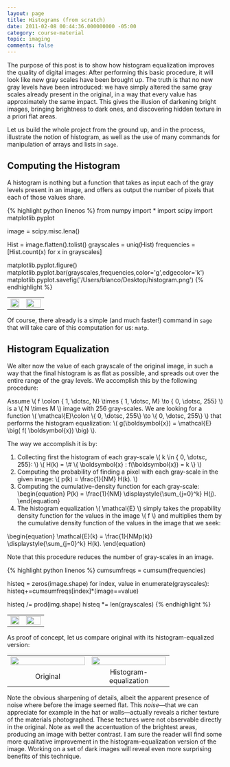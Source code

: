 ```yaml
---
layout: page
title: Histograms (from scratch)
date: 2011-02-08 00:44:36.000000000 -05:00
category: course-material
topic: imaging
comments: false
---
```


The purpose of this post is to show how histogram equalization improves the quality of digital images:  After performing this basic procedure, it will look like new gray scales have been brought up.  The truth is that no new gray levels have been introduced: we have simply altered the same gray scales already present in the original, in a way that every value has approximately the same impact.  This gives the illusion of darkening bright images, bringing brightness to dark ones, and discovering hidden texture in a priori flat areas.

Let us build the whole project from the ground up, and in the process, illustrate the notion of histogram, as well as the use of many commands for manipulation of arrays and lists in `sage`.


## Computing the Histogram

A histogram is nothing but a function that takes as input each of the gray levels present in an image, and offers as output the number of pixels that each of those values share.

{% highlight python linenos %}
from numpy import *
import scipy
import matplotlib.pyplot

image = scipy.misc.lena()

Hist = image.flatten().tolist()
grayscales  = uniq(Hist)
frequencies = [Hist.count(x) for x in grayscales]

matplotlib.pyplot.figure()
matplotlib.pyplot.bar(grayscales,frequencies,color='g',edgecolor='k')
matplotlib.pyplot.savefig('/Users/blanco/Desktop/histogram.png')
{% endhighlight %}

<table style="width:75%;border:0;">
<tr>
<td style="border:0;width:42%;vertical-align:middle;"><img src="https://i0.wp.com/farm6.static.flickr.com/5042/5366863591_3b00e8f053_o_d.png" width="100%" /></td>
<td style="border:0;width:58%;vertical-align:middle;"><img src="https://i0.wp.com/farm6.static.flickr.com/5260/5426847781_48154dbd25_b_d.jpg" width="100%" /> </td>
</tr>
</table>

Of course, there already is a simple (and much faster!) command in `sage` that will take care of this computation for us: `matp`.

## Histogram Equalization

We alter now the value of each grayscale of the original image, in such a way that the final histogram is as flat as possible, and spreads out over the entire range of the gray levels.  We accomplish this by the following procedure:

Assume <span>\\( f \colon \{ 1, \dotsc, N\} \times \{ 1, \dotsc, M\} \to \{ 0, \dotsc, 255\} \\)</span> is a <span>\\( N \times M \\)</span> image with 256 gray-scales.  We are looking for a function <span>\\( \mathcal{E}\colon \\{ 0, \dotsc, 255\\} \to \\{ 0, \dotsc, 255\\} \\)</span> that performs the histogram equalization: <span>\\( g(\boldsymbol{x}) = \mathcal{E} \big( f( \boldsymbol{x}) \big) \\)</span>.

The way we accomplish it is by:

1. Collecting first the histogram of each gray-scale <span>\\( k \in \{ 0, \dotsc, 255\}: \\)</span> <span>\\( H(k) = \\# \\{ \boldsymbol{x} : f(\boldsymbol{x}) = k \\} \\)</span>
2. Computing the probability of finding a pixel with each gray-scale in the given image: <span>\\( p(k) = \frac{1}{NM} H(k). \\)</span>
3. Computing the cumulative-density function for each gray-scale: 
        \begin{equation} P(k) = \frac{1}{NM} \displaystyle{\sum_{j=0}^k} H(j). \end{equation}
4.  The histogram equalization <span>\\( \mathcal{E} \\)</span> simply takes the propability density function for the values in the image <span>\\( f \\)</span> and multiplies them by the cumulative density function of the values in the image that we seek:
<div>
	\begin{equation}
 \mathcal{E}(k) = \frac{1}{NMp(k)} \displaystyle{\sum_{j=0}^k} H(k).
 \end{equation}
</div>

Note that this procedure reduces the number of gray-scales in an image.

{% highlight python linenos %}
cumsumfreqs = cumsum(frequencies)

histeq = zeros(image.shape)
for index, value in enumerate(grayscales):
    histeq+=cumsumfreqs[index]*(image==value)

histeq /= prod(img.shape)
histeq *= len(grayscales)
{% endhighlight %}

<table style="width:75%;border:0;">
<tr>
<td style="border:0;width:42%;vertical-align:middle;"><img src="https://i0.wp.com/farm6.static.flickr.com/5213/5426920531_0788598a51_o_d.png" width="100%" /></td>
<td style="border:0;width:58%;vertical-align:middle;"><img src="https://i0.wp.com/farm6.static.flickr.com/5092/5427524836_1df4bf472d_b_d.jpg" width="100%" /> </td>
</tr>
</table>

As proof of concept, let us compare original with its histogram-equalized version:

<table style="width:75%;border:0;">
<tr>
<td style="border:0;width:50%;vertical-align:middle;"><img src="https://i0.wp.com/farm6.static.flickr.com/5042/5366863591_3b00e8f053_o_d.png" width="100%" /></td>
<td style="border:0;width:50%;vertical-align:middle;"><img src="https://i0.wp.com/farm6.static.flickr.com/5213/5426920531_0788598a51_o_d.png" width="100%" /></td>
</tr>
<td style="border:0;text-align:center;">Original</td>
<td style="border:0;text-align:center;">Histogram-equalization</td>
</table>

Note the obvious sharpening of details, albeit the apparent presence of noise where before the image seemed flat.  This *noise*—that we can appreciate for example in the hat or walls—actually reveals a richer texture of the materials photographed.  These tectures were not observable directly in the original.  Note as well the accentuation of the brightest areas, producing an image with better contrast.  I am sure the reader will find some more qualitative improvement in the histogram-equalization version of the image.  Working on a set of dark images will reveal even more surprising benefits of this technique.
